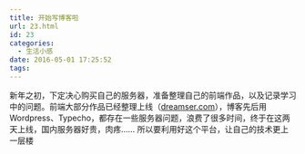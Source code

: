 ```yaml
---
title: 开始写博客啦
url: 23.html
id: 23
categories:
  - 生活小感
date: 2016-05-01 17:25:52
tags:
---
```


新年之初，下定决心购买自己的服务器，准备整理自己的前端作品，以及记录学习中的问题。前端大部分作品已经整理上线（[dreamser.com](http://dreamser.com)），博客先后用Wordpress、Typecho，都存在一些服务器问题，浪费了很多时间，终于在这两天上线，国内服务器好贵，肉疼…… 所以要利用好这个平台，让自己的技术更上一层楼